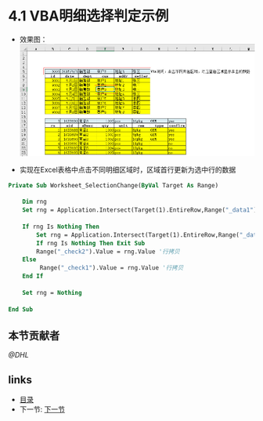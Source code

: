 # 4.1 VBA明细选择判定示例
* 效果图：  
![](images/4.1.1.jpg?raw=true)

* 实现在Excel表格中点击不同明细区域时，区域首行更新为选中行的数据  
```vb
Private Sub Worksheet_SelectionChange(ByVal Target As Range)
    
    Dim rng
    Set rng = Application.Intersect(Target(1).EntireRow,Range("_data1")) '检查是否为data1行区域
    
    If rng Is Nothing Then
        Set rng = Application.Intersect(Target(1).EntireRow,Range("_data2")) '检查是否为data2行区域
        If rng Is Nothing Then Exit Sub
        Range("_check2").Value = rng.Value '行拷贝
    Else
         Range("_check1").Value = rng.Value '行拷贝
    End If

    Set rng = Nothing
	
End Sub
```

## 本节贡献者
*@DHL*
 
## links
  * [目录](<preface.md>)
  * 下一节: [下一节](<04.2.md>)
